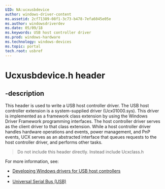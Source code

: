 ```yaml
---
UID: NA:ucxusbdevice
author: windows-driver-content
ms.assetid: 2cf71389-08f1-3c73-b478-7efa6045e05e
ms.author: windowsdriverdev
ms.date: 05/09/18
ms.keywords: USB host controller driver
ms.prod: windows-hardware
ms.technology: windows-devices
ms.topic: portal
tech.root: usbref
---
```


# Ucxusbdevice.h header


## -description


This header is used to write a USB host controller driver. The USB host controller extension is a system-supplied driver (Ucx01000.sys). This driver is implemented as a framework class extension by using the Windows Driver Framework programming interfaces. The host controller driver serves as the client driver to that class extension. While a host controller driver handles hardware operations and events, power management, and PnP events, UCX serves as an abstracted interface that queues requests to the host controller driver, and performs other tasks.

> Do not include this header directly. Instead include Ucxclass.h

For more information, see:

- [Developing Windows drivers for USB host controllers](https://docs.microsoft.com/en-us/windows-hardware/drivers/usbcon/developing-windows-drivers-for-usb-host-controllers)
- 
- [Universal Serial Bus (USB)](../_usbref/index.md)
